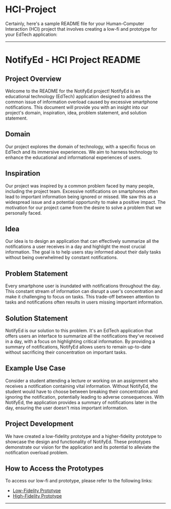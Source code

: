 # HCI-Project
Certainly, here's a sample README file for your Human-Computer Interaction (HCI) project that involves creating a low-fi and prototype for your EdTech application:

---

# NotifyEd - HCI Project README

## Project Overview

Welcome to the README for the NotifyEd project! NotifyEd is an educational technology (EdTech) application designed to address the common issue of information overload caused by excessive smartphone notifications. This document will provide you with an insight into our project's domain, inspiration, idea, problem statement, and solution statement.

## Domain

Our project explores the domain of technology, with a specific focus on EdTech and its immersive experiences. We aim to harness technology to enhance the educational and informational experiences of users.

## Inspiration

Our project was inspired by a common problem faced by many people, including the project team. Excessive notifications on smartphones often lead to important information being ignored or missed. We saw this as a widespread issue and a potential opportunity to make a positive impact. The motivation for our project came from the desire to solve a problem that we personally faced.

## Idea

Our idea is to design an application that can effectively summarize all the notifications a user receives in a day and highlight the most crucial information. The goal is to help users stay informed about their daily tasks without being overwhelmed by constant notifications.

## Problem Statement

Every smartphone user is inundated with notifications throughout the day. This constant stream of information can disrupt a user's concentration and make it challenging to focus on tasks. This trade-off between attention to tasks and notifications often results in users missing important information.

## Solution Statement

NotifyEd is our solution to this problem. It's an EdTech application that offers users an interface to summarize all the notifications they've received in a day, with a focus on highlighting critical information. By providing a summary of notifications, NotifyEd allows users to remain up-to-date without sacrificing their concentration on important tasks.

## Example Use Case

Consider a student attending a lecture or working on an assignment who receives a notification containing vital information. Without NotifyEd, the student would have to choose between breaking their concentration and ignoring the notification, potentially leading to adverse consequences. With NotifyEd, the application provides a summary of notifications later in the day, ensuring the user doesn't miss important information.

## Project Development

We have created a low-fidelity prototype and a higher-fidelity prototype to showcase the design and functionality of NotifyEd. These prototypes demonstrate our vision for the application and its potential to alleviate the notification overload problem.

## How to Access the Prototypes

To access our low-fi and prototype, please refer to the following links:

- [Low-Fidelity Prototype](link_to_low_fi_prototype)
- [High-Fidelity Prototype](link_to_high_fi_prototype)


---
